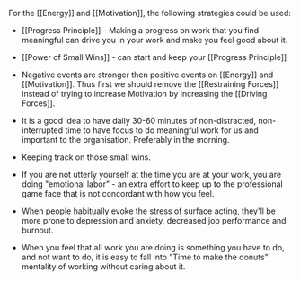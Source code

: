 For the [[Energy]] and [[Motivation]], the following strategies could be used:
* [[Progress Principle]] - Making a progress on work that you find meaningful can drive you in your work and make you feel good about it.
* [[Power of Small Wins]] - can start and keep your [[Progress Principle]]
* Negative events are stronger then positive events on [[Energy]] and [[Motivation]]. Thus first we should remove the [[Restraining Forces]] instead of trying to increase Motivation by increasing the [[Driving Forces]].
* It is a good idea to have daily 30-60 minutes of non-distracted, non-interrupted time to have focus to do meaningful work for us and important to the organisation. Preferably in the morning.
* Keeping track on those small wins.

* If you are not utterly yourself at the time you are at your work, you are doing "emotional labor" - an extra effort to keep up to the professional game face that is not concordant with how you feel.
* When people habitually evoke the stress of surface acting, they'll be more prone to depression and anxiety, decreased job performance and burnout.
* When you feel that all work you are doing is something you have to do, and not want to do, it is  easy to fall into "Time to make the donuts" mentality of working without caring about it.